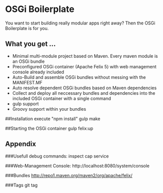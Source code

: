 # OSGi Boilerplate

You want to start building really modular apps right away? Then the OSGi Boilerplate is for you.

## What you get ...
* Minimal multi-module project based on Maven. Every maven module is an OSGi bundle
* Preconfigured OSGi container (Apache Felix 5) with web management console already included
* Auto-Build and assemble OSGi bundles without messing with the MANIFEST.MF
* Auto resolve dependent OSGi bundles based on Maven dependencies
* Collect and deploy all neccessary bundles and dependencies into the included OSGi container with a single command
* gulp support
* Groovy support within your bundles

##Installation
    execute "npm install"
    gulp make

##Starting the OSGi container
    gulp felix:up


## Appendix

###Usefull debug commands:
    inspect cap service

###Web-Management Console:
    http://localhost:8080/system/console

###Bundles
    http://repo1.maven.org/maven2/org/apache/felix/
    
###Tags
    git tag